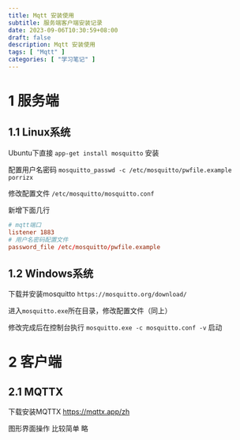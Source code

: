 ```yaml
---
title: Mqtt 安装使用
subtitle: 服务端客户端安装记录
date: 2023-09-06T10:30:59+08:00
draft: false
description: Mqtt 安装使用
tags: [ "Mqtt" ]
categories: [ "学习笔记" ]
---
```


# 1 服务端

## 1.1 Linux系统

Ubuntu下直接 `app-get install mosquitto` 安装

配置用户名密码 `mosquitto_passwd -c /etc/mosquitto/pwfile.example porrizx`

修改配置文件 `/etc/mosquitto/mosquitto.conf`

新增下面几行

```conf
# mqtt端口
listener 1883
# 用户名密码配置文件
password_file /etc/mosquitto/pwfile.example
```

## 1.2 Windows系统

下载并安装mosquitto `https://mosquitto.org/download/`

进入`mosquitto.exe`所在目录，修改配置文件（同上）

修改完成后在控制台执行 `mosquitto.exe -c mosquitto.conf -v` 启动

# 2 客户端

## 2.1 MQTTX

下载安装MQTTX https://mqttx.app/zh

图形界面操作 比较简单 略


